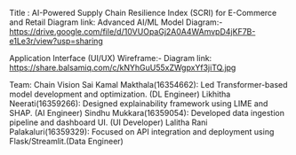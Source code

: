 Title :  AI-Powered Supply Chain Resilience Index (SCRI) for E-Commerce and Retail
Diagram link:
Advanced AI/ML Model Diagram:-
https://drive.google.com/file/d/10VUOpaGj2A0A4WAmvpD4jKF7B-e1Le3r/view?usp=sharing 

Application Interface (UI/UX) Wireframe:-
Diagram link: https://share.balsamiq.com/c/kNYhGuU55xZWgpxYf3jiTQ.jpg 

Team: Chain Vision
Sai Kamal Makthala(16354662): Led Transformer-based model development and optimization. (DL Engineer) 
Likhitha Neerati(16359266): Designed explainability framework using LIME and SHAP. (AI Engineer) 
Sindhu Mukkara(16359054): Developed data ingestion pipeline and dashboard UI. (UI Developer) 
Lalitha Rani Palakaluri(16359329): Focused on API integration and deployment using Flask/Streamlit.(Data Engineer)

